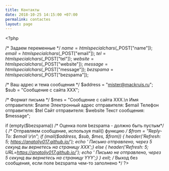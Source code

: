 ```yaml
---
title: Контакты
date: 2018-10-25 14:15:00 +07:00
permalink: contactes
layout: page
---
```


﻿<?php

/* Задаем переменные */
$name = htmlspecialchars($_POST["name"]);
$email = htmlspecialchars($_POST["email"]);
$tel = htmlspecialchars($_POST["tel"]);
$website = htmlspecialchars($_POST["website"]);
$message = htmlspecialchars($_POST["message"]);
$bezspama = htmlspecialchars($_POST["bezspama"]);

/* Ваш адрес и тема сообщения */
$address = "mister@mackruis.ru";
$sub = "Сообщение с сайта ХХХ";

/* Формат письма */
$mes = "Сообщение с сайта ХХХ.\n
Имя отправителя: $name 
Электронный адрес отправителя: $email
Телефон отправителя: $tel
Сайт отправителя: $website
Текст сообщения:
$message";


if (empty($bezspama)) /* Оценка поля bezspama - должно быть пустым*/
{
/* Отправляем сообщение, используя mail() функцию */
$from = "Reply-To: $email \r\n";
if (mail($address, $sub, $mes, $from)) {
	header('Refresh: 5; https://anatoliy017.github.io/');
	echo '<head>
    <meta http-equiv="Content-Type" content="text/html; charset=utf-8" /></head>
    <body>Письмо отправлено, через 5 секунд вы вернетесь на страницу XXX</body>';}
else {
	header('Refresh: 5; URL=https://anatoliy017.github.io/');
	echo '<head>
    <meta http-equiv="Content-Type" content="text/html; charset=utf-8" /></head>
    <body>Письмо не отправлено, через 5 секунд вы вернетесь на страницу YYY</body>';}
}
exit; /* Выход без сообщения, если поле bezspama чем-то заполнено */
?>
